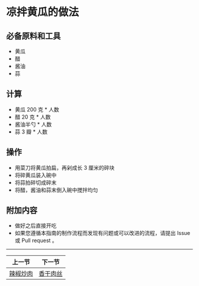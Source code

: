 # 凉拌黄瓜的做法

## 必备原料和工具

* 黄瓜
* 醋
* 酱油
* 蒜

## 计算

* 黄瓜 200 克  * 人数
* 醋 20 克 * 人数
* 酱油半勺 * 人数
* 蒜 3 瓣 * 人数

## 操作

* 用菜刀将黄瓜拍扁，再剁成长 3 厘米的碎块
* 将碎黄瓜装入碗中
* 将蒜拍碎切成碎末
* 将醋，酱油和蒜末倒入碗中搅拌均匀

## 附加内容

* 做好之后直接开吃
* 如果您遵循本指南的制作流程而发现有问题或可以改进的流程，请提出 Issue 或 Pull request 。

<hr>

| 上一节 | 下一节 |
| --- | --- |
| [辣椒炒肉](../home-cooking/辣椒炒肉.md) | [香干肉丝](../home-cooking/香干肉丝.md) |